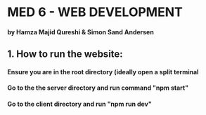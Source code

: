 # MED 6 - WEB DEVELOPMENT
#### by Hamza Majid Qureshi & Simon Sand Andersen


## 1. How to run the website:
#### Ensure you are in the root directory (ideally open a split terminal
#### Go to the the server directory and run command "npm start" 
#### Go to the client directory and run "npm run dev" 

